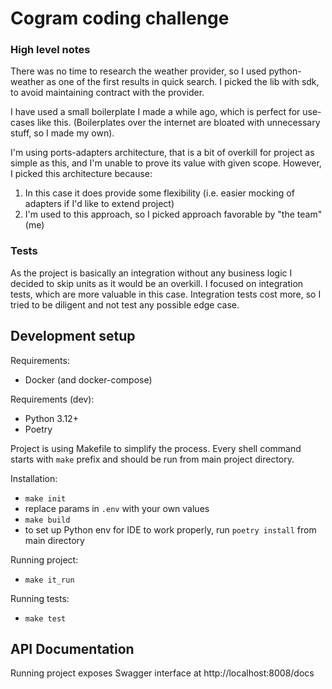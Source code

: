 # Cogram coding challenge

### High level notes
There was no time to research the weather provider, so I used python-weather as one of the first results in quick search. 
I picked the lib with sdk, to avoid maintaining contract with the provider.

I have used a small boilerplate I made a while ago, which is perfect for use-cases like this.
(Boilerplates over the internet are bloated with unnecessary stuff, so I made my own). 

I'm using ports-adapters architecture, that is a bit of overkill for project as simple as this, and I'm unable to prove its value with given scope.
However, I picked this architecture because:
1. In this case it does provide some flexibility (i.e. easier mocking of adapters if I'd like to extend project)
2. I'm used to this approach, so I picked approach favorable by "the team" (me)


### Tests
As the project is basically an integration without any business logic I decided to skip units as it would be an overkill. 
I focused on integration tests, which are more valuable in this case. Integration tests cost more, so I tried to be diligent and not test any possible edge case.

## Development setup

Requirements:

-   Docker (and docker-compose)

Requirements (dev):

-   Python 3.12+
-   Poetry

Project is using Makefile to simplify the process. Every shell command starts with `make` prefix and should be run from main project directory.

Installation:

-   `make init` 
- replace params in `.env` with your own values
-   `make build`
-   to set up Python env for IDE to work properly, run `poetry install` from main directory

Running project:

-  `make it_run` 

Running tests:

-   `make test`

## API Documentation

Running project exposes Swagger interface at http://localhost:8008/docs





